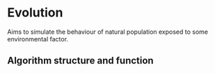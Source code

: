 # Evolution

Aims to simulate the behaviour of natural population exposed to some environmental factor.

## Algorithm structure and function
